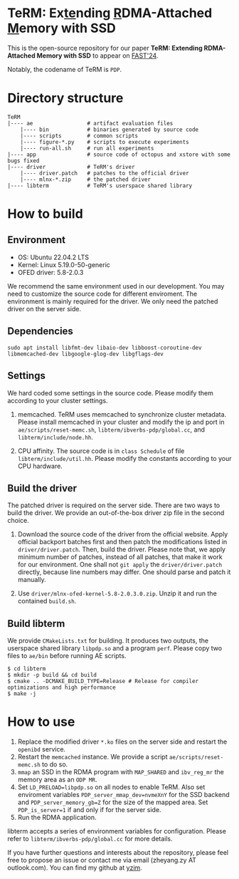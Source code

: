 # TeRM: Ex<ins>te</ins>nding <ins>R</ins>DMA-Attached <ins>M</ins>emory with SSD

This is the open-source repository for our paper
 **TeRM: Extending RDMA-Attached Memory with SSD** to appear on [FAST'24](https://www.usenix.org/conference/fast24/presentation/yang-zhe).

Notably, the codename of TeRM is `PDP`.

# Directory structure
```
TeRM
|---- ae                 # artifact evaluation files
    |---- bin            # binaries generated by source code
    |---- scripts        # common scripts
    |---- figure-*.py    # scripts to execute experiments
    |---- run-all.sh     # run all experiments
|---- app                # source code of octopus and xstore with some bugs fixed 
|---- driver             # TeRM's driver
    |---- driver.patch   # patches to the official driver
    |---- mlnx-*.zip     # the patched driver
|---- libterm            # TeRM's userspace shared library
```

# How to build
## Environment

- OS: Ubuntu 22.04.2 LTS
- Kernel: Linux 5.19.0-50-generic
- OFED driver: 5.8-2.0.3

We recommend the same environment used in our development. 
You may need to customize the source code for different enviroment.
The environment is mainly required for the driver.
We only need the patched driver on the server side.

## Dependencies
```
sudo apt install libfmt-dev libaio-dev libboost-coroutine-dev libmemcached-dev libgoogle-glog-dev libgflags-dev
```

## Settings

We hard coded some settings in the source code. Please modify them according to your cluster settings.

1. memcached.
TeRM uses memcached to synchronize cluster metadata.
Please install memcached in your cluster and modify the ip and port in `ae/scripts/reset-memc.sh`, `libterm/ibverbs-pdp/global.cc`, and `libterm/include/node.hh`.

2. CPU affinity.
The source code is in `class Schedule` of file `libterm/include/util.hh`.
Please modify the constants according to your CPU hardware.

## Build the driver
The patched driver is required on the server side.
There are two ways to build the driver. We provide an out-of-the-box driver zip file in the second choice.

1. Download the source code of the driver from the official website.
Apply official backport batches first and then patch the modifications listed in `driver/driver.patch`.
Then, build the driver.
Please note that, we apply minimum number of patches, instead of all patches, that make it work for our environment. One shall not `git apply` the `driver/driver.patch` directly, because line numbers may differ. One should parse and patch it manually.

2. Use `driver/mlnx-ofed-kernel-5.8-2.0.3.0.zip`. Unzip it and run the contained `build.sh`.

## Build libterm
We provide `CMakeLists.txt` for building.
It produces two outputs, the userspace shared library `libpdp.so` and a program `perf`.
Please copy two files to `ae/bin` before running AE scripts.
```
$ cd libterm
$ mkdir -p build && cd build
$ cmake .. -DCMAKE_BUILD_TYPE=Release # Release for compiler optimizations and high performance
$ make -j
```

# How to use
1. Replace the modified driver `*.ko` files on the server side and restart the `openibd` service.
2. Restart the `memcached` instance. We provide a script `ae/scripts/reset-memc.sh` to do so.
3. `mmap` an SSD in the RDMA program with `MAP_SHARED` and `ibv_reg_mr` the memory area as an `ODP MR`.
4. Set `LD_PRELOAD=libpdp.so` on all nodes to enable TeRM. Also set enviroment variables `PDP_server_mmap_dev=nvmeXnY` for the SSD backend and `PDP_server_memory_gb=Z` for the size of the mapped area. Set `PDP_is_server=1` if and only if for the server side.
5. Run the RDMA application.

libterm accepts a series of environment variables for configuration. Please refer to `libterm/ibverbs-pdp/global.cc` for more details.

If you have further questions and interests about the repository, please feel free to propose an issue or contact me via email (zheyang.zy AT outlook.com). You can find my github at [yzim](https://github.com/yzim).
